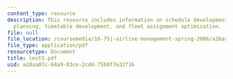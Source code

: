 ```yaml
---
content_type: resource
description: This resource includes information on schedule development process, frequency
  planning, timetable development, and fleet assignment optimization.
file: null
file_location: /coursemedia/16-75j-airline-management-spring-2006/a28aa07c64a983ce2cd475b9f7e32f16_lect5.pdf
file_type: application/pdf
resourcetype: Document
title: lect5.pdf
uid: a28aa07c-64a9-83ce-2cd4-75b9f7e32f16
---
```

